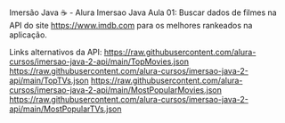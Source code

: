 Imersão Java ☕ - Alura
Imersao Java
Aula 01:
Buscar dados de filmes na API do site https://www.imdb.com para os melhores rankeados na aplicação.

Links alternativos da API:
https://raw.githubusercontent.com/alura-cursos/imersao-java-2-api/main/TopMovies.json
https://raw.githubusercontent.com/alura-cursos/imersao-java-2-api/main/TopTVs.json
https://raw.githubusercontent.com/alura-cursos/imersao-java-2-api/main/MostPopularMovies.json
https://raw.githubusercontent.com/alura-cursos/imersao-java-2-api/main/MostPopularTVs.json

